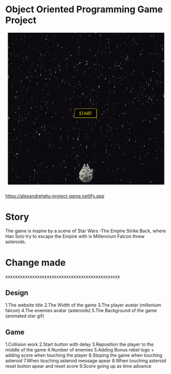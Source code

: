 # Object Oriented Programming Game Project

<p align="center"><img src="./images/gameScreenshot.png"></p>

https://alexandrehetu-project-game.netlify.app


# Story

The game is inspire by a scene of Star Wars -The Empire Strike Back, where Han Solo try to escape the Empire with is Millennium Falcon threw asteroids.

# Change made
xxxxxxxxxxxxxxxxxxxxxxxxxxxxxxxxxxxxxxxxxxxxxxx
## Design
1.The website title
2.The Width of the game
3.The player avatar (millenium falcon)
4.The enemies avatar (asteroids)
5.The Background of the game (animated star gif)

## Game
1.Collision work
2.Start button with delay
3.Reposition the player to the middle of the game
4.Number of enemies
5.Adding Bonus rebel logo + adding score when touching the player
6.Stoping the game when touching asteroid
7.When touching asteroid message apear
8.When touching asteroid reset button apear and reset score
9.Score going up as time advance


























<!-- # Introduction

This project was designed as a way for you to practice and learn about Object Oriented Programming. A good bit of code has already been provided for you, and it makes for an _almost_ working game.

The project is divided in two parts. In a first part, you will fix and implement some basic functionality. In the second part, you will be able to customize the game as you wish!

Because there is a fair bit of JavaScript in this app, we have split code into more manageable pieces. You wil find all of the code in the `js` folder.

_Because we split the code into many files, we need to add the `<script>` tags in the right order in the `index.html` file._ This is already done for you, but it's important not to change the order.

## The game

This game is called **I CAN HAZ CHEEZBURGER?!??**. In the game, you play as an anthropomorphic cheeseburger. The only thing you can do is move left or right with the arrows of your keyboard.

The goal of the game is to stay alive as long as possible by avoiding the Nyan Cats who are raining from the sky and trying to _haz_ you. The longer you stay alive, the higher your score!

At the moment, the game is a bit broken. This project will have you first fix the broken game, then add your own features to it. :)

## Instructions

1. Open the `index.html` file in your browser, and observe what goes on when you load it.
2. After reading the instructions of the project, **take a look at the provided code**. Don't worry if you don't understand _everything_, but try to get a general feel for what the code is doing. There are extensive comments throughout the code.
3. Once the provided code has been consulted,go through the Assignment section at your own pace.

## Assignment

### 1. Let's make the game actually end

If a Nyan Cat gets to you and eats you, the game keeps going on. Let's fix this!

First, look at the `gameLoop` method of the `Engine`. There's a part of the function that calls `this.isPlayerDead()` to verify if the player has died based on the current situation.

Next, look at the `isPlayerDead` method of the `Engine`. Notice that it's always returning `false`, which means that the player is always reported to be alive.

Here, we are going to rewrite the code of this function to actually check if the player should be dead. We will do this by looping over all the enemies, and checking if their box overlaps the player box.

If at least one enemy overlaps the player, then your function should return `true`. Otherwise it should return `false.

A good strategy would be to `console.log` both `this.player` and `this.enemies`. When you look in the console, you will see that those two objects contain the information necessary to detect a collision.

_HINT:_ In Javascript, the 0,0 position is the _top left_ corner. This means that if an item is at `{x: 0, y: 0}`, it's in the top left, not the bottom left. As `y` values increase, items move down.

_HINT:_ A collision takes place when one of the enemy's boxes overlaps the players. All enemies and players are positioned with `x` and `y` coordinates. There are also helpful constants like `ENEMY_HEIGHT` and `PLAYER_HEIGHT` you can use.

_HINT:_ Try calling `console.log` on the player. You might notice that you don't have all the information you need. Feel free to modify `Player.js` to add some more info to `this`.

### 2. Flavor it!

Having completed the basic section of this project is already great! However, next up is the fun part: customizing and evolving the game. Since this is an open-ended activity, we will give you some suggestions. Feel free to use them or not.

- Increase/change the size of the gameboard.
- Instead of completely stopping the game when it's over, allow the player to start a new game.
- Add a sound track and sound effects to the game.
- Add the possibility of having lives.
- Increase the difficulty level of the game as time passes by making the enemies go faster.
- Allow the enemies and player to have animated sprites instead of the current static ones. You could do this by defining a sprite as an array of images and setting a speed at which these images should switch. This could be implemented in the `render` method.
- Allow the player to shoot bullets at the Nyan Cats.
- Add another type of entity called `Bonus` that will also fall from the sky and add points to the score.
- Make the game more hardcore by allowing the player to also move up/down and making Nyan Cats also shoot from the left of the screen.
- **Don't stop!** These suggestions are only here to get you started :)

## Project Success guidelines

In order for the project to be deemed _successful_ and for you to receive a passing grade

- you need to complete step 1 completely.
- add at least 1 major improvement to the game (that changes the gameplay), and 1 minor improvement (eg. sound effects, "new game" button).

### Submission

- Open a PR, as you normally would, against the parent repository.
- Be sure to add screenshot(s) to the PR.
- Deploy the project to Netlify
  - View this guide: https://docs.google.com/document/d/1J7ff9h77RMrQadgCM54eziW_Rj5_PAHYpQHYjf2ojZU/edit?usp=sharing

### DUE DATE

Your project is due on XX XXX, XXXX by XX:XX.

## Useful Links

- https://javascript.info/keyboard-events -->

